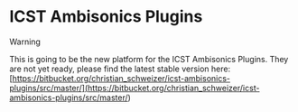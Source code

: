 # ICST Ambisonics Plugins

> [!WARNING]  
> This is going to be the new platform for the ICST Ambisonics Plugins. They are not yet ready, please find the latest stable version here: [https://bitbucket.org/christian_schweizer/icst-ambisonics-plugins/src/master/](<https://bitbucket.org/christian_schweizer/icst-ambisonics-plugins/src/master/>)
